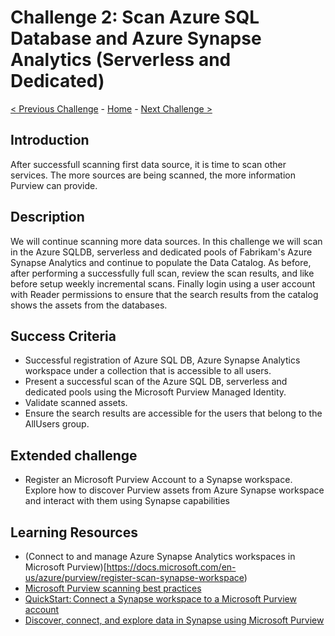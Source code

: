 # Challenge 2: Scan Azure SQL Database and Azure Synapse Analytics (Serverless and Dedicated)

[< Previous Challenge](./Challenge1.md) - [Home](../README.md) - [Next Challenge >](./Challenge3.md)

## Introduction
After successfull scanning first data source, it is time to scan other services. The more sources are being scanned, the more information Purview can provide. 

## Description
We will continue scanning more data sources. In this challenge we will scan in the Azure SQLDB, serverless and dedicated pools of Fabrikam's Azure Synapse Analytics and continue to populate the Data Catalog. As before, after performing a successfully full scan, review the scan results, and like before setup weekly incremental scans. Finally login using a user account with Reader permissions to ensure that the search results from the catalog shows the assets from the databases.

## Success Criteria
- Successful registration of Azure SQL DB, Azure Synapse Analytics workspace under a collection that is accessible to all users.
- Present a successful scan of the Azure SQL DB, serverless and dedicated pools using the Microsoft Purview Managed Identity.
- Validate scanned assets.
- Ensure the search results are accessible for the users that belong to the AllUsers group.

## Extended challenge
- Register an Microsoft Purview Account to a Synapse workspace. Explore how to discover Purview assets from Azure Synapse workspace and interact with them using Synapse capabilities

## Learning Resources
- (Connect to and manage Azure Synapse Analytics workspaces in Microsoft Purview)[https://docs.microsoft.com/en-us/azure/purview/register-scan-synapse-workspace)
- [Microsoft Purview scanning best practices](https://docs.microsoft.com/en-us/azure/purview/concept-best-practices-scanning)
- [QuickStart: Connect a Synapse workspace to a Microsoft Purview account](https://docs.microsoft.com/en-us/azure/synapse-analytics/catalog-and-governance/quickstart-connect-azure-purview)
- [Discover, connect, and explore data in Synapse using Microsoft Purview](https://docs.microsoft.com/en-us/azure/synapse-analytics/catalog-and-governance/how-to-discover-connect-analyze-azure-purview)
